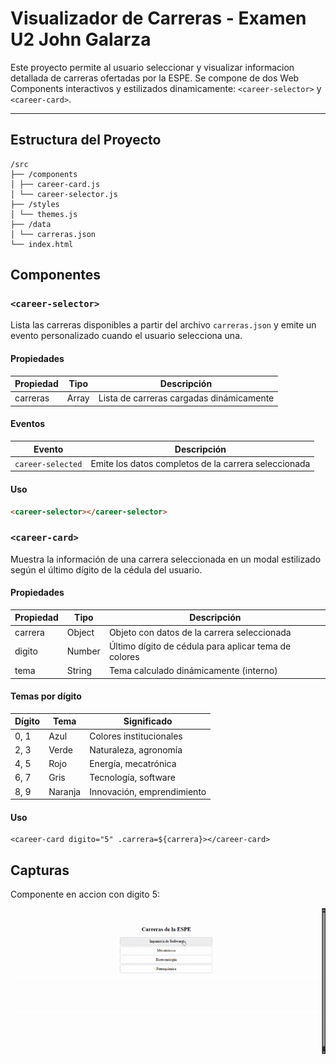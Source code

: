 # Visualizador de Carreras - Examen U2 John Galarza

Este proyecto permite al usuario seleccionar y visualizar informacion detallada de carreras ofertadas por la ESPE. Se compone de dos Web Components interactivos y estilizados dinamicamente: `<career-selector>` y `<career-card>`.

---

## Estructura del Proyecto
```
/src
├── /components
│ ├── career-card.js
│ └── career-selector.js
├── /styles
│ └── themes.js
├── /data
│ └── carreras.json
└── index.html
```

## Componentes

### `<career-selector>`

Lista las carreras disponibles a partir del archivo `carreras.json` y emite un evento personalizado cuando el usuario selecciona una.

#### Propiedades

| Propiedad | Tipo   | Descripción                                 |
|-----------|--------|---------------------------------------------|
| carreras  | Array  | Lista de carreras cargadas dinámicamente    |

#### Eventos

| Evento            | Descripción                                |
|-------------------|--------------------------------------------|
| `career-selected` | Emite los datos completos de la carrera seleccionada |

#### Uso

```html
<career-selector></career-selector>
```

### `<career-card>`
Muestra la información de una carrera seleccionada en un modal estilizado según el último dígito de la cédula del usuario.

#### Propiedades

| Propiedad | Tipo   | Descripción                                          |
| --------- | ------ | ---------------------------------------------------- |
| carrera   | Object | Objeto con datos de la carrera seleccionada          |
| digito    | Number | Último dígito de cédula para aplicar tema de colores |
| tema      | String | Tema calculado dinámicamente (interno)               |

#### Temas por dígito
| Dígito | Tema    | Significado                |
| ------ | ------- | -------------------------- |
| 0, 1   | Azul    | Colores institucionales    |
| 2, 3   | Verde   | Naturaleza, agronomía      |
| 4, 5   | Rojo    | Energía, mecatrónica       |
| 6, 7   | Gris    | Tecnología, software       |
| 8, 9   | Naranja | Innovación, emprendimiento |

#### Uso
```
<career-card digito="5" .carrera=${carrera}></career-card>
```

##  Capturas
Componente en accion con digito 5:

![Componente en accion](./docs/Proyecto.gif)